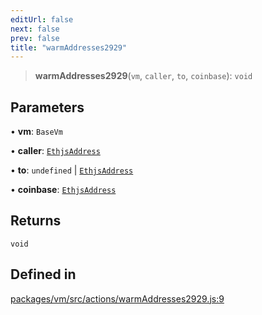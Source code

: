 ```yaml
---
editUrl: false
next: false
prev: false
title: "warmAddresses2929"
---
```


> **warmAddresses2929**(`vm`, `caller`, `to`, `coinbase`): `void`

## Parameters

• **vm**: `BaseVm`

• **caller**: [`EthjsAddress`](/reference/tevm/utils/classes/ethjsaddress/)

• **to**: `undefined` \| [`EthjsAddress`](/reference/tevm/utils/classes/ethjsaddress/)

• **coinbase**: [`EthjsAddress`](/reference/tevm/utils/classes/ethjsaddress/)

## Returns

`void`

## Defined in

[packages/vm/src/actions/warmAddresses2929.js:9](https://github.com/evmts/tevm-monorepo/blob/main/packages/vm/src/actions/warmAddresses2929.js#L9)
